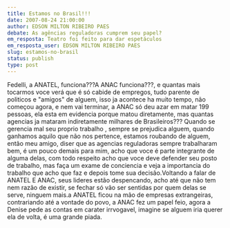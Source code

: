 ```yaml
---
title: Estamos no Brasil!!!
date: 2007-08-24 21:00:00
author: EDSON MILTON RIBEIRO PAES
debate: As agências reguladoras cumprem seu papel?
em_resposta: Teatro foi feito para dar espetáculos
em_resposta_user: EDSON MILTON RIBEIRO PAES
slug: estamos-no-brasil
status: publish 
type: post
---
```


Fedelli, a ANATEL, funciona???A ANAC funciona???, e quantas mais tocarmos voce verá que é só cabide de empregos, tudo parente de politicos e "amigos" de alguem, isso ja acontece ha muito tempo, não começou agora, e nem vai terminar, a ANAC só deu azar em matar 199 pessoas, ela esta em evidencia porque matou diretamente, mas quantas agencias ja mataram indiretamente milhares de Brasileiros??? Quando se gerencia mal seu proprio trabalho , sempre se prejudica alguem, quando ganhamos aquilo que não nos pertence, estamos roubando de alguem, então meu amigo, diser que as agencias reguladoras sempre trabalharam bem, é um pouco demais para mim, acho que voce é parte integrante de alguma delas, com todo respeito acho que voce deve defender seu posto de trabalho, mas faça um exame de conciencia e veja a importancia do trabalho que acho que faz e depois tome sua decisão.Voltando a falar de ANATEL E ANAC, seus lideres estão despencando, acho até que não tem nem razão de existir, se fechar só vão ser sentidas por quem delas se serve, ninguem mais.a ANATEL ficou na mão de empresas extrangeiras, contrariando até a vontade do povo, a ANAC fez um papel feio, agora a Denise pede as contas em carater irrvogavel, imagine se alguem iria querer ela de volta, é uma grande piada.
